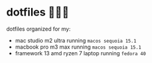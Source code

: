 # dotfiles 👨🏼‍💻

dotfiles organized for my:
- mac studio m2 ultra running `macos sequoia 15.1`
- macbook pro m3 max running `macos sequoia 15.1`
- framework 13 amd ryzen 7 laptop running `fedora 40`
